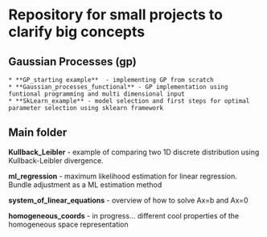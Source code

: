 # Repository for small projects to clarify big concepts

## Gaussian Processes (gp)
	* **GP_starting example**  - implementing GP from scratch
	* **Gaussian_processes_functional** - GP implementation using funtional programming and multi dimensional input
	* **SkLearn_example** - model selection and first steps for optimal parameter selection using sklearn framework


## Main folder
**Kullback_Leibler**  - example of comparing two 1D discrete distribution using Kullback-Leibler divergence.

**ml_regression** - maximum likelihood estimation for linear regression. Bundle adjustment as a ML estimation method

**system_of_linear_equations** - overview of how to solve Ax=b and Ax=0

**homogeneous_coords** - in progress... different cool properties of the homogeneous space representation


